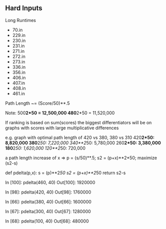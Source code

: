 ## Hard Inputs

Long Runtimes
- 70.in
- 229.in
- 230.in
- 231.in
- 271.in
- 272.in
- 273.in
- 336.in
- 356.in
- 406.in
- 407.in
- 408.in
- 461.in

Path Length ~= (Score/50)**.5

Note:
500**2*50 = 12,500,000
480**2*50 = 11,520,000

If ranking is based on sum(scores)
the biggest differentiators will be on graphs
with scores with large multiplicative differences

e.g. graph with optimal path length of 420 vs 380, 380 vs 310
420**2*50: 8,820,000
380**2*50: 7,220,000
340**2*50: 5,780,000
260**2*50: 3,380,000
180**2*50: 1,620,000
120**2*50: 720,000

a path length increase of x =>
    p = (s/50)**.5;
    s2 = (p+x)**2*50;
    maximize (s2-s)

def pdelta(p,x):
    s = (p)**2*50
    s2 = (p+x)**2*50
    return s2-s

In [100]: pdelta(460, 40)
Out[100]: 1920000

In [98]: pdelta(420, 40)
Out[98]: 1760000

In [66]: pdelta(380, 40)
Out[66]: 1600000

In [67]: pdelta(300, 40)
Out[67]: 1280000

In [68]: pdelta(100, 40)
Out[68]: 480000
